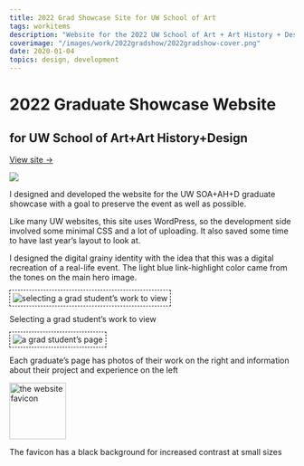 ```yaml
---
title: 2022 Grad Showcase Site for UW School of Art
tags: workitems
description: "Website for the 2022 UW School of Art + Art History + Design’s 2022 graduate showcase."
coverimage: "/images/work/2022gradshow/2022gradshow-cover.png"
date: 2020-01-04
topics: design, development
---
```

<style>
	img.hasborder {
		border: 1px dashed black;
		padding: .3rem;
	}
</style>

# 2022 Graduate Showcase Website

## for UW School of Art+Art History+Design

<p><a class="visitsitelink" href="https://2022.uwsoaahdgradshow.com/">View site &rarr;</a></p>

<img src="/images/work/2022gradshow/PROMO_2022 grad showcase.jpg">

I designed and developed the website for the UW SOA+AH+D graduate showcase with a goal to preserve the event as well as possible.

Like many UW websites, this site uses WordPress, so the development side involved some minimal CSS and a lot of uploading. It also saved some time to have last year’s layout to look at.

I designed the digital grainy identity with the idea that this was a digital recreation of a real-life event. The light blue link-highlight color came from the tones on the main hero image.

<img class="hasborder" src="/images/work/2022gradshow/graduateselection.png" alt="selecting a grad student’s work to view">

<p class="caption">Selecting a grad student’s work to view</p>

<img class="hasborder" src="/images/work/2022gradshow/graduatepage.png" alt="a grad student’s page">

<p class="caption">Each graduate’s page has photos of their work on the right and information about their project and experience on the left</p>

<img src="/images/work/2022gradshow/22_favicon.png" alt="the website favicon" style="width: 100px">

<p class="caption">The favicon has a black background for increased contrast at small sizes</p>

